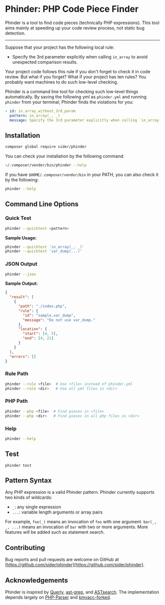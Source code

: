 # Phinder: PHP Code Piece Finder

Phinder is a tool to find code pieces (technically PHP expressions).
This tool aims mainly at speeding up your code review process, not static bug detection.

---

Suppose that your project has the following local rule:

- Specify the 3rd parameter explicitly when calling `in_array` to avoid unexpected comparison results.

Your project code follows this rule if you don't forget to check it in code review. But what if you forget? What if your project has ten rules? You probably want machines to do such low-level checking.

Phinder is a command line tool for checking such low-level things automatically. By saving the following yml as `phinder.yml` and running `phinder` from your terminal, Phinder finds the violations for you:

```yml
- id: in_array_without_3rd_param
  pattern: in_array(_, _)
  message: Specify the 3rd parameter explicitly when calling `in_array` to avoid unexpected comparison results.
```

## Installation

```bash
composer global require sider/phinder
```

You can check your installation by the following command:

```bash
~/.composer/vendor/bin/phinder --help
```

If you have `$HOME/.composer/vendor/bin` in your PATH, you can also check it by the following:

```bash
phinder --help
```

## Command Line Options

### Quick Test

```bash
phinder --quicktest <pattern>
```

**Sample Usage:**

```bash
phinder --quicktest 'in_array(_, _)'
phinder --quicktest 'var_dump(...)'
```

### JSON Output

```bash
phinder --json
```

**Sample Output:**

```json
{
  "result": [
    {
      "path": "./index.php",
      "rule": {
        "id": "sample.var_dump",
        "message": "Do not use var_dump."
      },
      "location": {
        "start": [4, 5],
        "end": [4, 21]
      }
    }
  ],
  "errors": []
}
```

### Rule Path

```bash
phinder --rule <file>  # Use <file> instead of phinder.yml
phinder --rule <dir>   # Use all yml files in <dir>
```

### PHP Path

```bash
phinder --php <file>  # Find pieces in <file>
phinder --php <dir>   # Find pieces in all php files in <dir>
```

### Help

```bash
phinder --help
```

## Test

```console
phinder test
```

## Pattern Syntax

Any PHP expression is a valid Phinder pattern.
Phinder currently supports two kinds of wildcards:

- `_`: any single expression
- `...`: variable length arguments or array pairs

For example, `foo(_)` means an invocation of `foo` with one argument.
`bar(_, _, ...)` means an invocation of `bar` with two or more arguments.
More features will be added such as statement search.

## Contributing

Bug reports and pull requests are welcome on GitHub at [https://github.com/sider/phinder](https://github.com/sider/phinder).

## Acknowledgements

Phinder is inspired by [Querly](https://github.com/soutaro/querly/), [ast-grep](https://github.com/azz/ast-grep), and [ASTsearch](https://github.com/takluyver/astsearch).
The implementation depends largely on [PHP-Parser](https://github.com/nikic/PHP-Parser) and [kmyacc-forked](https://github.com/moriyoshi/kmyacc-forked/).
